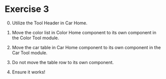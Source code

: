 # Exercise 3

0. Utilize the Tool Header in Car Home.

1. Move the color list in Color Home component to its own component in the Color Tool module.

2. Move the car table in Car Home component to its own component in the Car Tool module.

3. Do not move the table row to its own component.

4. Ensure it works!